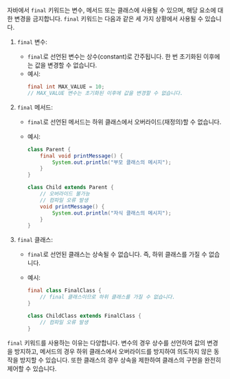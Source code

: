 자바에서 `final` 키워드는 변수, 메서드 또는 클래스에 사용될 수 있으며, 해당 요소에 대한 변경을 금지합니다. `final` 키워드는 다음과 같은 세 가지 상황에서 사용될 수 있습니다.

1. `final` 변수:

   - `final`로 선언된 변수는 상수(constant)로 간주됩니다. 한 번 초기화된 이후에는 값을 변경할 수 없습니다.
   - 예시:
     ```java
     final int MAX_VALUE = 10;
     // MAX_VALUE 변수는 초기화된 이후에 값을 변경할 수 없습니다.
     ```

2. `final` 메서드:

   - `final`로 선언된 메서드는 하위 클래스에서 오버라이드(재정의)할 수 없습니다.
   - 예시:

     ```java
     class Parent {
         final void printMessage() {
             System.out.println("부모 클래스의 메시지");
         }
     }

     class Child extends Parent {
         // 오버라이드 불가능
         // 컴파일 오류 발생
         void printMessage() {
             System.out.println("자식 클래스의 메시지");
         }
     }
     ```

3. `final` 클래스:
   - `final`로 선언된 클래스는 상속될 수 없습니다. 즉, 하위 클래스를 가질 수 없습니다.
   - 예시:

     ```java
     final class FinalClass {
         // final 클래스이므로 하위 클래스를 가질 수 없습니다.
     }

     class ChildClass extends FinalClass {
         // 컴파일 오류 발생
     }
     ```

`final` 키워드를 사용하는 이유는 다양합니다. 변수의 경우 상수를 선언하여 값의 변경을 방지하고, 메서드의 경우 하위 클래스에서 오버라이드를 방지하여 의도하지 않은 동작을 방지할 수 있습니다. 또한 클래스의 경우 상속을 제한하여 클래스의 구현을 완전히 제어할 수 있습니다.
